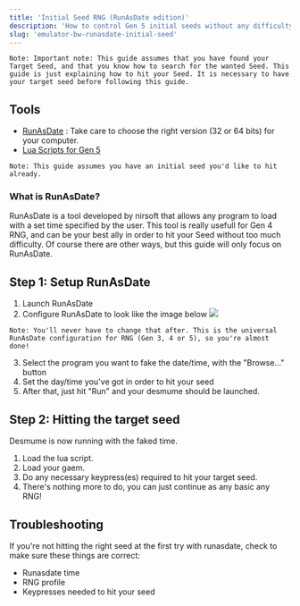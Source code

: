```yaml
---
title: 'Initial Seed RNG (RunAsDate edition)'
description: 'How to control Gen 5 initial seeds without any difficulty'
slug: 'emulator-bw-runasdate-initial-seed'
---
```


```
Note: Important note: This guide assumes that you have found your Target Seed, and that you know how to search for the wanted Seed. This guide is just explaining how to hit your Seed. It is necessary to have your target seed before following this guide.
```

## Tools

- [RunAsDate](https://www.nirsoft.net/utils/run_as_date.html) : Take care to choose the right version (32 or 64 bits) for your computer.
- [Lua Scripts for Gen 5](http://pokerng.forumcommunity.net/?t=56443955&p=396434991)

```
Note: This guide assumes you have an initial seed you'd like to hit already.
```

### What is RunAsDate?

RunAsDate is a tool developed by nirsoft that allows any program to load with a set time specified by the user. This tool is really usefull for Gen 4 RNG, and can be your best ally in order to hit your Seed without too much difficulty. Of course there are other ways, but this guide will only focus on RunAsDate.

## Step 1: Setup RunAsDate

1. Launch RunAsDate
2. Configure RunAsDate to look like the image below
   ![](https://i.imgur.com/HeUoPmv.png)

```
Note: You'll never have to change that after. This is the universal RunAsDate configuration for RNG (Gen 3, 4 or 5), so you're almost done!
```

3. Select the program you want to fake the date/time, with the "Browse..." button
4. Set the day/time you've got in order to hit your seed
5. After that, just hit "Run" and your desmume should be launched.

## Step 2: Hitting the target seed

Desmume is now running with the faked time.

1. Load the lua script.
2. Load your gaem.
3. Do any necessary keypress(es) required to hit your target seed.
4. There's nothing more to do, you can just continue as any basic any RNG!

## Troubleshooting

If you're not hitting the right seed at the first try with runasdate, check to make sure these things are correct:

- Runasdate time
- RNG profile
- Keypresses needed to hit your seed
